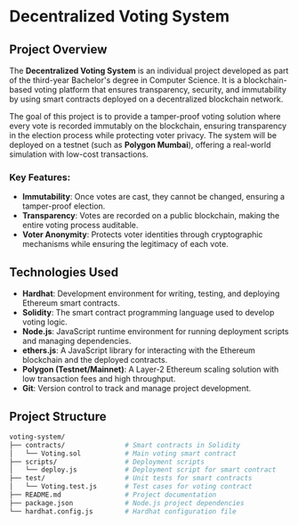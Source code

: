 # Decentralized Voting System

## Project Overview

The **Decentralized Voting System** is an individual project developed as part of the third-year Bachelor's degree in Computer Science. It is a blockchain-based voting platform that ensures transparency, security, and immutability by using smart contracts deployed on a decentralized blockchain network.

The goal of this project is to provide a tamper-proof voting solution where every vote is recorded immutably on the blockchain, ensuring transparency in the election process while protecting voter privacy. The system will be deployed on a testnet (such as **Polygon Mumbai**), offering a real-world simulation with low-cost transactions.

### Key Features:
- **Immutability**: Once votes are cast, they cannot be changed, ensuring a tamper-proof election.
- **Transparency**: Votes are recorded on a public blockchain, making the entire voting process auditable.
- **Voter Anonymity**: Protects voter identities through cryptographic mechanisms while ensuring the legitimacy of each vote.
  
## Technologies Used

- **Hardhat**: Development environment for writing, testing, and deploying Ethereum smart contracts.
- **Solidity**: The smart contract programming language used to develop voting logic.
- **Node.js**: JavaScript runtime environment for running deployment scripts and managing dependencies.
- **ethers.js**: A JavaScript library for interacting with the Ethereum blockchain and the deployed contracts.
- **Polygon (Testnet/Mainnet)**: A Layer-2 Ethereum scaling solution with low transaction fees and high throughput.
- **Git**: Version control to track and manage project development.

## Project Structure

```bash
voting-system/
├── contracts/               # Smart contracts in Solidity
│   └── Voting.sol           # Main voting smart contract
├── scripts/                 # Deployment scripts
│   └── deploy.js            # Deployment script for smart contract
├── test/                    # Unit tests for smart contracts
│   └── Voting.test.js       # Test cases for voting contract
├── README.md                # Project documentation
├── package.json             # Node.js project dependencies
└── hardhat.config.js        # Hardhat configuration file
